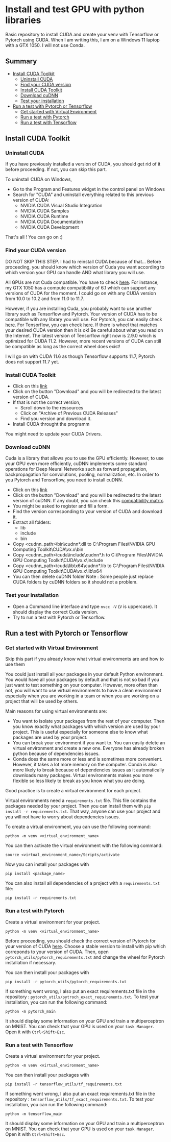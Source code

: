 # Install and test GPU with python libraries

Basic repository to install CUDA and create your venv with Tensorflow or Pytorch using CUDA. When I am writing this, I am on a Windows 11 laptop with a GTX 1050. I will not use Conda.

## Summary

- [Install CUDA Toolkit](#install-cuda-toolkit)
  - [Uninstall CUDA](#uninstall-cuda)
  - [Find your CUDA version](#find-your-cuda-version)
  - [Install CUDA Toolkit](#install-cuda-toolkit)
  - [Download cuDNN](#download-cudnn)
  - [Test your installation](#test-your-installation)
- [Run a test with Pytorch or Tensorflow](#run-a-test-with-pytorch-or-tensorflow)
  - [Get started with Virtual Environment](#get-started-with-virtual-environment)
  - [Run a test with Pytorch](#run-a-test-with-pytorch)
  - [Run a test with Tensorflow](#run-a-test-with-tensorflow)

## Install CUDA Toolkit

### Uninstall CUDA

If you have previously installed a version of CUDA, you should get rid of it before proceeding. If not, you can skip this part.

To uninstall CUDA on Windows,

- Go to the Program and Features widget in the control panel on Windows
- Search for "CUDA" and uninstall everything related to this previous version of CUDA:
  - NVIDIA CUDA Visual Studio Integration
  - NVIDIA CUDA Samples
  - NVIDIA CUDA Runtime
  - NVIDIA CUDA Documentation
  - NVIDIA CUDA Development

That's all ! You can go on :)

### Find your CUDA version

DO NOT SKIP THIS STEP. I had to reinstall CUDA because of that... Before proceeding, you should know which version of Cuda you want according to which version your GPU can handle AND what library you will use.

All GPUs are not Cuda compatible. You have to check [here](https://en.wikipedia.org/wiki/CUDA#GPUs_supported). For instance, my GTX 1050 has a compute compatibility of 6.1 which can support any versions of CUDA for the moment. I could go on with any CUDA version from 10.0 to 10.2 and from 11.0 to 11.7.

However, if you are installing Cuda, you probably want to use another library such as Tensorflow and Pytorch. Your version of CUDA has to be compatible with any library you will use.
For Pytorch, you can easily check [here](https://pytorch.org/get-started/locally/).
For Tensorflow, you can check [here](https://docs.nvidia.com/deeplearning/frameworks/tensorflow-wheel-release-notes/overview.html#overview). If there is wheel that matches your desired CUDA version then it is ok! Be careful about what you read on the Internet. The latest version of Tensorflow right now is 2.9.0 which is optimized for CUDA 11.2. However, more recent versions of CUDA can still be compatible as long as the correct wheel does exist!

I will go on with CUDA 11.6 as though Tensorflow supports 11.7, Pytorch does not support 11.7 yet.

### Install CUDA Toolkit

- Click on this [link](https://developer.nvidia.com/cuda-toolkit)
- Click on the button "Download" and you will be redirected to the latest version of CUDA.
- If that is not the correct version,
  - Scroll down to the ressources
  - Click on "Archive of Previous CUDA Releases"
  - Find you version and download it.
- Install CUDA throught the programm

You might need to update your CUDA Drivers.

### Download cuDNN

Cuda is a library that allows you to use the GPU efficiently. However, to use your GPU even more efficiently, cuDNN implements some standard operations for Deep Neural Networks such as forward propagation, backpropagation for convolutions, pooling, normalization, etc. In order to you Pytorch and Tensorflow, you need to install cuDNN.

- Click on this [link](https://developer.nvidia.com/cudnn)
- Click on the button "Download" and you will be redirected to the latest version of cuDNN. If any doubt, you can check this [compatibility matrix](https://docs.nvidia.com/deeplearning/cudnn/support-matrix/index.html).
- You might be asked to register and fill a form.
- Find the version corresponding to your version of CUDA and download it.
- Extract all folders:
  - lib
  - include
  - bin
- Copy <cudnn_path>\bin\cudnn\*.dll to C:\Program Files\NVIDIA GPU Computing Toolkit\CUDA\vx.x\bin
- Copy <cudnn_path>\cuda\include\cudnn\*.h to C:\Program Files\NVIDIA GPU Computing Toolkit\CUDA\vx.x\include
- Copy <cudnn_path>\cuda\lib\x64\cudnn\*.lib to C:\Program Files\NVIDIA GPU Computing Toolkit\CUDA\vx.x\lib\x64
- You can then delete cuDNN folder
  Note : Some people just replace CUDA folders by cuDNN folders so it should not a problem.

### Test your installation

- Open a Command line interface and type `nvcc -V` (`V` is uppercase). It should display the correct Cuda version.
- Try to run a test with Pytorch or Tensorflow.

## Run a test with Pytorch or Tensorflow

### Get started with Virtual Environment

Skip this part if you already know what virtual environments are and how to use them

You could just install all your packages in your default Python environment. You would have all your packages by default and that is not so bad if you just want to test something on your computer. However, more often than not, you will want to use virtual environments to have a clean environment especially when you are working in a team or when you are working on a project that will be used by others.

Main reasons for using virtual environments are:

- You want to isolate your packages from the rest of your computer. Then you know exactly what packages with which version are used by your project. This is useful especially for someone else to know what packages are used by your project.
- You can break your environment if you want to. You can easily delete an virtual environment and create a new one. Everyone has already broken python because of dependencies issues.
- Conda does the same more or less and is sometimes more convenient. However, it takes a lot more memory on the computer. Conda is also more likely to break because of dependencies issues as it automatically downloads many packages. Virtual environments makes you more flexible so less likely to break as you know what you are doing.

Good practice is to create a virtual environment for each project.

Virtual environments need a `requirements.txt` file. This file contains the packages needed by your project. Then you can install them with `pip install -r requirements.txt`. That way, anyone can use your project and you will not have to worry about dependencies issues.

To create a virtual environment, you can use the following command:

```
python -m venv <virtual_environment_name>
```

You can then activate the virtual environment with the following command:

```
source <virtual_environment_name>/Scripts/activate
```

Now you can install your packages with

```
pip install <package_name>
```

You can also install all dependencies of a project with a `requirements.txt` file:

```
pip install -r requirements.txt
```

### Run a test with Pytorch

Create a virtual environment for your project.

```
python -m venv <virtual_environment_name>
```

Before proceeding, you should check the correct version of Pytorch for your version of CUDA [here](https://pytorch.org/get-started/locally/). Choose a stable version to install with pip which correponds to your version of CUDA. Then, open `pytorch_utils/pytorch_requirements.txt` and change the wheel for Pytorch installation if necessary.

You can then install your packages with

```
pip install -r pytorch_utils/pytorch_requirements.txt
```

If something went wrong, I also put an exact requirements.txt file in the repository : `pytorch_utils/pytroch_exact_requirements.txt`.
To test your installation, you can run the following command:

```
python -m pytorch_main
```

It should display some information on your GPU and train a multiperceptron on MNIST. You can check that your GPU is used on your `task Manager`. Open it with `Ctrl+Shift+Esc`.

### Run a test with Tensorflow

Create a virtual environment for your project.

```
python -m venv <virtual_environment_name>
```

You can then install your packages with

```
pip install -r tensorflow_utils/tf_requirements.txt
```

If something went wrong, I also put an exact requirements.txt file in the repository : `tensorflow_utils/tf_exact_requirements.txt`.
To test your installation, you can run the following command:

```
python -m tensorflow_main
```

It should display some information on your GPU and train a multiperceptron on MNIST. You can check that your GPU is used on your `task Manager`. Open it with `Ctrl+Shift+Esc`.

